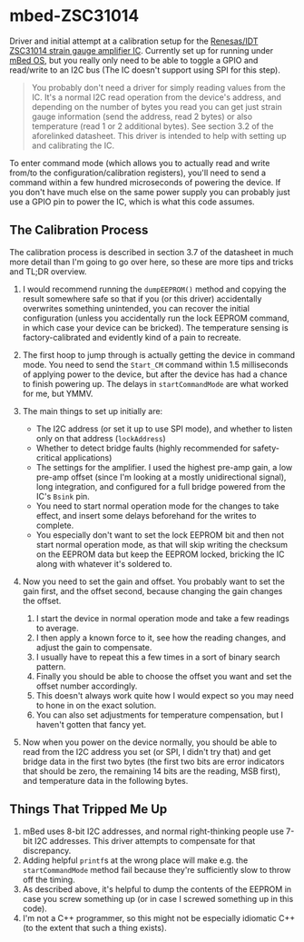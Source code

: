 # mbed-ZSC31014

Driver and initial attempt at a calibration setup for the [Renesas/IDT ZSC31014 strain gauge amplifier IC](https://www.renesas.com/us/en/document/dst/zsc31014-datasheet). Currently set up for running under [mBed OS](https://os.mbed.com/mbed-os/), but you really only need to be able to toggle a GPIO and read/write to an I2C bus (The IC doesn't support using SPI for this step). 

> You probably don't need a driver for simply reading values from the IC. It's a normal I2C read operation from the device's address, and depending on the number of bytes you read you can get just strain gauge information (send the address, read 2 bytes) or also temperature (read 1 or 2 additional bytes). See section 3.2 of the aforelinked datasheet. This driver is intended to help with setting up and calibrating the IC. 

To enter command mode (which allows you to actually read and write from/to the configuration/calibration registers), you'll need to send a command within a few hundred microseconds of powering the device. If you don't have much else on the same power supply you can probably just use a GPIO pin to power the IC, which is what this code assumes. 

## The Calibration Process

The calibration process is described in section 3.7 of the datasheet in much more detail than I'm going to go over here, so these are more tips and tricks and TL;DR overview. 

1. I would recommend running the `dumpEEPROM()` method and copying the result somewhere safe so that if you (or this driver) accidentally overwrites something unintended, you can recover the initial configuration (unless you accidentally run the lock EEPROM command, in which case your device can be bricked). The temperature sensing is factory-calibrated and evidently kind of a pain to recreate. 
2. The first hoop to jump through is actually getting the device in command mode. You need to send the `Start_CM` command within 1.5 milliseconds of applying power to the device, but after the device has had a chance to finish powering up. The delays in `startCommandMode` are what worked for me, but YMMV. 
3. The main things to set up initially are:

   - The I2C address (or set it up to use SPI mode), and whether to listen only on that address (`lockAddress`)
   - Whether to detect bridge faults (highly recommended for safety-critical applications)
   - The settings for the amplifier. I used the highest pre-amp gain, a low pre-amp offset (since I'm looking at a mostly unidirectional signal), long integration, and configured for a full bridge powered from the IC's `Bsink` pin. 
   - You need to start normal operation mode for the changes to take effect, and insert some delays beforehand for the writes to complete. 
   - You especially don't want to set the lock EEPROM bit and then not start normal operation mode, as that will skip writing the checksum on the EEPROM data but keep the EEPROM locked, bricking the IC along with whatever it's soldered to. 

4. Now you need to set the gain and offset. You probably want to set the gain first, and the offset second, because changing the gain changes the offset. 

   1. I start the device in normal operation mode and take a few readings to average.
   2. I then apply a known force to it, see how the reading changes, and adjust the gain to compensate. 
   3. I usually have to repeat this a few times in a sort of binary search pattern. 
   4. Finally you should be able to choose the offset you want and set the offset number accordingly.
   5. This doesn't always work quite how I would expect so you may need to hone in on the exact solution.
   6. You can also set adjustments for temperature compensation, but I haven't gotten that fancy yet. 

7. Now when you power on the device normally, you should be able to read from the I2C address you set (or SPI, I didn't try that) and get bridge data in the first two bytes (the first two bits are error indicators that should be zero, the remaining 14 bits are the reading, MSB first), and temperature data in the following bytes. 

## Things That Tripped Me Up

1. mBed uses 8-bit I2C addresses, and normal right-thinking people use 7-bit I2C addresses. This driver attempts to compensate for that discrepancy. 
2. Adding helpful `printf`s at the wrong place will make e.g. the `startCommandMode` method fail because they're sufficiently slow to throw off the timing. 
3. As described above, it's helpful to dump the contents of the EEPROM in case you screw something up (or in case I screwed something up in this code). 
4. I'm not a C++ programmer, so this might not be especially idiomatic C++ (to the extent that such a thing exists). 



